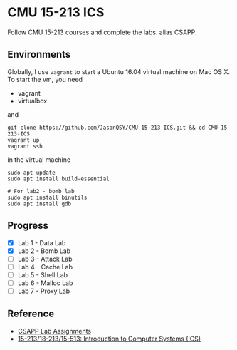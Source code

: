 # CMU 15-213 ICS

Follow CMU 15-213 courses and complete the labs. alias CSAPP.

## Environments

Globally, I use `vagrant` to start a Ubuntu 16.04 virtual machine on Mac OS X. To start the vm, you need

- vagrant
- virtualbox

and

```
git clone https://github.com/JasonQSY/CMU-15-213-ICS.git && cd CMU-15-213-ICS
vagrant up
vagrant ssh
```

in the virtual machine

```
sudo apt update
sudo apt install build-essential

# For lab2 - bomb lab
sudo apt install binutils
sudo apt install gdb
```

## Progress

- [x] Lab 1 - Data Lab
- [x] Lab 2 - Bomb Lab
- [ ] Lab 3 - Attack Lab
- [ ] Lab 4 - Cache Lab
- [ ] Lab 5 - Shell Lab
- [ ] Lab 6 - Malloc Lab
- [ ] Lab 7 - Proxy Lab

## Reference

- [CSAPP Lab Assignments](http://csapp.cs.cmu.edu/3e/labs.html)
- [15-213/18-213/15-513: Introduction to Computer Systems (ICS)](http://www.cs.cmu.edu/~./213/)
